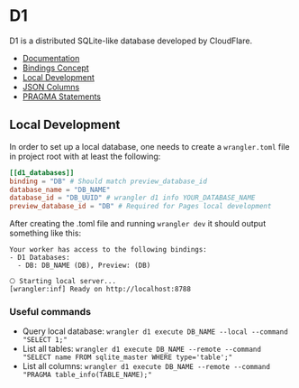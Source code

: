 
# D1

D1 is a distributed SQLite-like database developed by CloudFlare.

- [Documentation](https://developers.cloudflare.com/d1/)
- [Bindings Concept](https://developers.cloudflare.com/pages/functions/bindings/#d1-databases)
- [Local Development](https://developers.cloudflare.com/d1/build-with-d1/local-development/)
- [JSON Columns](https://developers.cloudflare.com/d1/build-with-d1/query-json)
- [PRAGMA Statements](https://developers.cloudflare.com/d1/reference/sql-statements/)

## Local Development

In order to set up a local database, one needs to create a `wrangler.toml` file in project root with at least the following:

```toml
[[d1_databases]]
binding = "DB" # Should match preview_database_id
database_name = "DB_NAME"
database_id = "DB_UUID" # wrangler d1 info YOUR_DATABASE_NAME
preview_database_id = "DB" # Required for Pages local development
```

After creating the .toml file and running `wrangler dev` it should output something like this:

```
Your worker has access to the following bindings:
- D1 Databases:
  - DB: DB_NAME (DB), Preview: (DB)

⎔ Starting local server...
[wrangler:inf] Ready on http://localhost:8788
```

### Useful commands

- Query local database: `wrangler d1 execute DB_NAME --local --command "SELECT 1;"`
- List all tables: `wrangler d1 execute DB_NAME --remote --command "SELECT name FROM sqlite_master WHERE type='table';"`
- List all columns: `wrangler d1 execute DB_NAME --remote --command "PRAGMA table_info(TABLE_NAME);"`

